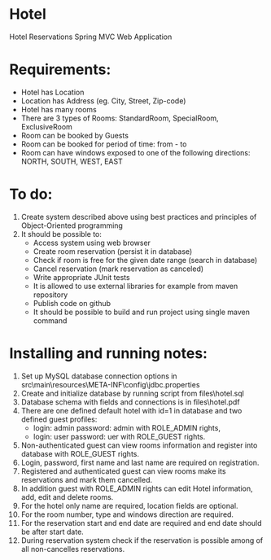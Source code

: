 # Hotel
Hotel Reservations Spring MVC Web Application

# Requirements:
- Hotel has Location
- Location has Address (eg. City, Street, Zip-code)
- Hotel has many rooms
- There are 3 types of Rooms: StandardRoom, SpecialRoom, ExclusiveRoom
- Room can be booked by Guests
- Room can be booked for period of time: from - to
- Room can have windows exposed to one of the following directions: NORTH, SOUTH, WEST, EAST

# To do:
1. Create system described above using best practices and principles of Object-Oriented programming
2. It should be possible to:
    - Access system using web browser
    - Create room reservation (persist it in database)
    - Check if room is free for the given date range (search in database)
    - Cancel reservation (mark reservation as canceled)
    - Write appropriate JUnit tests
    - It is allowed to use external libraries for example from maven repository
    - Publish code on github
    - It should be possible to build and run project using single maven command

# Installing and running notes:
1. Set up MySQL database connection options in src\main\resources\META-INF\config\jdbc.properties
2. Create and initialize database by running script from files\hotel.sql
3. Database schema with fields and connections is in files\hotel.pdf
4. There are one defined default hotel with id=1 in database and two defined guest profiles:
    - login: admin password: admin with ROLE_ADMIN rights,
    - login: user password: uer with ROLE_GUEST rights.
5. Non-authenticated guest can view rooms information and register into database with ROLE_GUEST rights.
6. Login, password, first name and last name are required on registration.
7. Registered and authenticated guest can view rooms make its reservations and mark them cancelled.
8. In addition guest with ROLE_ADMIN rights can edit Hotel information, add, edit and delete rooms.
9. For the hotel only name are required, location fields are optional.
10. For the room number, type and windows direction are required.
11. For the reservation start and end date are required and end date should be after start date.
12. During reservation system check if the reservation is possible among of all non-cancelles reservations.